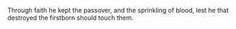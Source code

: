 Through faith he kept the passover, and the sprinkling of blood, lest he that destroyed the firstborn should touch them.

